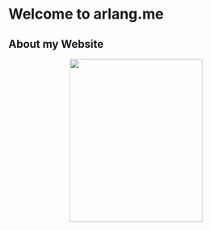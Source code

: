 # **Welcome to arlang.me**


## **About my Website**

<p align="center">
    <img width="263" height="322" src="https://avatars.githubusercontent.com/u/93165207?v=4">
</p>
